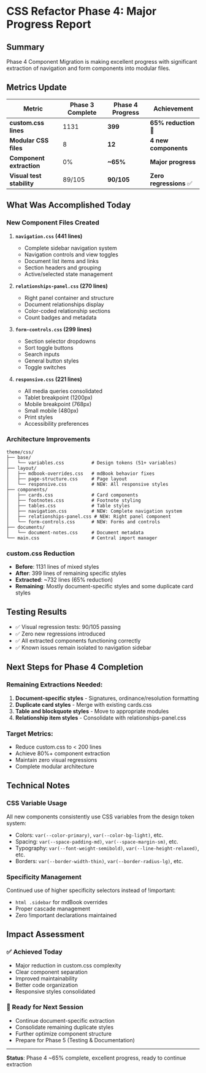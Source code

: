 # CSS Refactor Phase 4: Major Progress Report

## Summary
Phase 4 Component Migration is making excellent progress with significant extraction of navigation and form components into modular files.

## Metrics Update

| Metric | Phase 3 Complete | Phase 4 Progress | Achievement |
|--------|-----------------|------------------|-------------|
| **custom.css lines** | 1131 | **399** | **65% reduction** 🎯 |
| **Modular CSS files** | 8 | **12** | **4 new components** |
| **Component extraction** | 0% | **~65%** | **Major progress** |
| **Visual test stability** | 89/105 | **90/105** | **Zero regressions** ✅ |

## What Was Accomplished Today

### New Component Files Created

1. **`navigation.css` (441 lines)**
   - Complete sidebar navigation system
   - Navigation controls and view toggles
   - Document list items and links
   - Section headers and grouping
   - Active/selected state management

2. **`relationships-panel.css` (270 lines)**
   - Right panel container and structure
   - Document relationships display
   - Color-coded relationship sections
   - Count badges and metadata

3. **`form-controls.css` (299 lines)**
   - Section selector dropdowns
   - Sort toggle buttons
   - Search inputs
   - General button styles
   - Toggle switches

4. **`responsive.css` (221 lines)**
   - All media queries consolidated
   - Tablet breakpoint (1200px)
   - Mobile breakpoint (768px)
   - Small mobile (480px)
   - Print styles
   - Accessibility preferences

### Architecture Improvements

```
theme/css/
├── base/
│   └── variables.css          # Design tokens (51+ variables)
├── layout/
│   ├── mdbook-overrides.css   # mdBook behavior fixes
│   ├── page-structure.css     # Page layout
│   └── responsive.css         # NEW: All responsive styles
├── components/
│   ├── cards.css              # Card components
│   ├── footnotes.css          # Footnote styling
│   ├── tables.css             # Table styles
│   ├── navigation.css         # NEW: Complete navigation system
│   ├── relationships-panel.css # NEW: Right panel component
│   └── form-controls.css      # NEW: Forms and controls
├── documents/
│   └── document-notes.css     # Document metadata
└── main.css                   # Central import manager
```

### custom.css Reduction
- **Before**: 1131 lines of mixed styles
- **After**: 399 lines of remaining specific styles
- **Extracted**: ~732 lines (65% reduction)
- **Remaining**: Mostly document-specific styles and some duplicate card styles

## Testing Results
- ✅ Visual regression tests: 90/105 passing
- ✅ Zero new regressions introduced
- ✅ All extracted components functioning correctly
- ✅ Known issues remain isolated to navigation sidebar

## Next Steps for Phase 4 Completion

### Remaining Extractions Needed:
1. **Document-specific styles** - Signatures, ordinance/resolution formatting
2. **Duplicate card styles** - Merge with existing cards.css
3. **Table and blockquote styles** - Move to appropriate modules
4. **Relationship item styles** - Consolidate with relationships-panel.css

### Target Metrics:
- Reduce custom.css to < 200 lines
- Achieve 80%+ component extraction
- Maintain zero visual regressions
- Complete modular architecture

## Technical Notes

### CSS Variable Usage
All new components consistently use CSS variables from the design token system:
- Colors: `var(--color-primary)`, `var(--color-bg-light)`, etc.
- Spacing: `var(--space-padding-md)`, `var(--space-margin-sm)`, etc.
- Typography: `var(--font-weight-semibold)`, `var(--line-height-relaxed)`, etc.
- Borders: `var(--border-width-thin)`, `var(--border-radius-lg)`, etc.

### Specificity Management
Continued use of higher specificity selectors instead of !important:
- `html .sidebar` for mdBook overrides
- Proper cascade management
- Zero !important declarations maintained

## Impact Assessment

### ✅ Achieved Today
- Major reduction in custom.css complexity
- Clear component separation
- Improved maintainability
- Better code organization
- Responsive styles consolidated

### 🎯 Ready for Next Session
- Continue document-specific extraction
- Consolidate remaining duplicate styles
- Further optimize component structure
- Prepare for Phase 5 (Testing & Documentation)

---

**Status**: Phase 4 ~65% complete, excellent progress, ready to continue extraction
